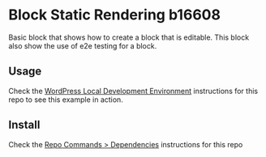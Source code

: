 # Block Static Rendering b16608

Basic block that shows how to create a block that is editable. This block also show the use of e2e testing for a block.

## Usage

Check the [WordPress Local Development Environment](../../DEVELOPMENT.md#wordpress-local-development-environment) instructions for this repo to see this example in action.

## Install

Check the [Repo Commands > Dependencies](../../DEVELOPMENT.md#dependencies) instructions for this repo
